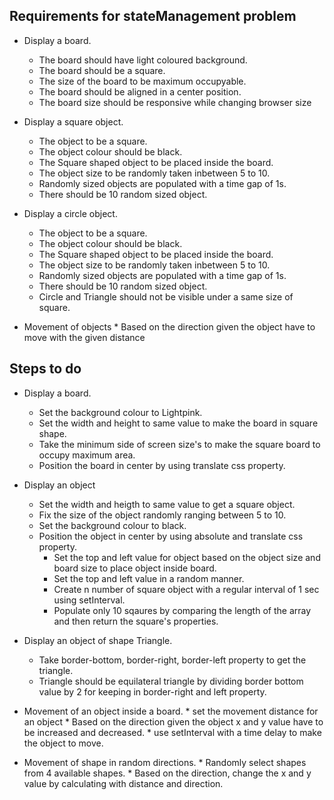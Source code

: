 ## Requirements for stateManagement problem

* Display a board.
	* The board should have light coloured background.
	* The board should be a square.
	* The size of the board to be maximum occupyable.
	* The board should be aligned in a center position.
	* The board size should be responsive while changing browser size

* Display a square object.
	* The object to be a square.
	* The object colour should be black.
	* The Square shaped object to be placed inside the board.
	* The object size to be randomly taken inbetween 5 to 10.
	* Randomly sized objects are populated with a time gap of 1s.
	* There should be 10 random sized object.

* Display a circle object.
	* The object to be a square.
	* The object colour should be black.
	* The Square shaped object to be placed inside the board.
	* The object size to be randomly taken inbetween 5 to 10.
	* Randomly sized objects are populated with a time gap of 1s.
	* There should be 10 random sized object.
	* Circle and Triangle should not be visible under a same size of square.

* Movement of objects
		* Based on the direction given the object have to move with the given distance



## Steps to do

* Display a board.
	* Set the background colour to Lightpink.
	* Set the width and height to same value to make the board in square shape.
	* Take the minimum side of screen size's to make the square board to occupy maximum area.
	* Position the board in center by using translate css property.

* Display an object
	* Set the width and heigth to same value to get a square object.
	* Fix the size of the object randomly ranging between 5 to 10.
	* Set the background colour to black.
  * Position the object in center by using absolute and translate css property.
 	* Set the top and left value for object based on the object size and board size to place object inside board.
	* Set the top and left value in a random manner.
	* Create n number of square object with a regular interval of 1 sec using setInterval.
	* Populate only 10 sqaures by comparing the length of the array and then return the square's properties.

* Display an object of shape Triangle.
	* Take border-bottom, border-right, border-left property to get the triangle.
	* Triangle should be equilateral triangle by dividing border bottom value by 2 for keeping in border-right and left property.

* Movement of an object inside a board.
		* set the movement distance for an object
		* Based on the direction given the object x and y value 		have to be increased and decreased.
		* use setInterval with a time delay to make the object to move.
* Movement of shape in random directions.
	  * Randomly select shapes from 4 available shapes.
		* Based on the direction, change the x and y value by calculating with distance and direction.

